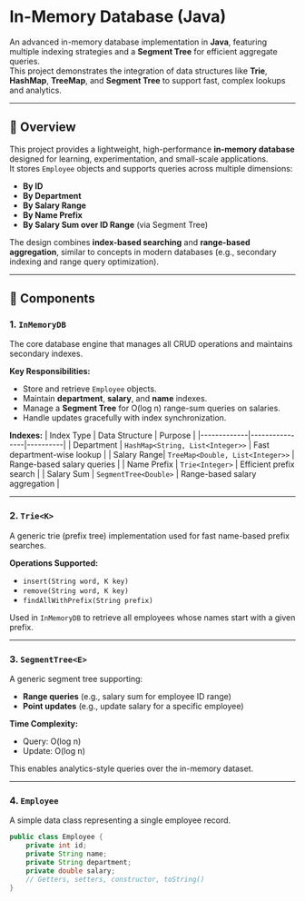 # In-Memory Database (Java)

An advanced in-memory database implementation in **Java**, featuring multiple indexing strategies and a **Segment Tree** for efficient aggregate queries.  
This project demonstrates the integration of data structures like **Trie**, **HashMap**, **TreeMap**, and **Segment Tree** to support fast, complex lookups and analytics.

---

## 📘 Overview

This project provides a lightweight, high-performance **in-memory database** designed for learning, experimentation, and small-scale applications.  
It stores `Employee` objects and supports queries across multiple dimensions:

- **By ID**
- **By Department**
- **By Salary Range**
- **By Name Prefix**
- **By Salary Sum over ID Range** (via Segment Tree)

The design combines **index-based searching** and **range-based aggregation**, similar to concepts in modern databases (e.g., secondary indexing and range query optimization).

---

## 🧩 Components

### 1. `InMemoryDB`
The core database engine that manages all CRUD operations and maintains secondary indexes.

**Key Responsibilities:**
- Store and retrieve `Employee` objects.
- Maintain **department**, **salary**, and **name** indexes.
- Manage a **Segment Tree** for O(log n) range-sum queries on salaries.
- Handle updates gracefully with index synchronization.

**Indexes:**
| Index Type | Data Structure | Purpose |
|-------------|----------------|----------|
| Department  | `HashMap<String, List<Integer>>` | Fast department-wise lookup |
| Salary Range| `TreeMap<Double, List<Integer>>` | Range-based salary queries |
| Name Prefix | `Trie<Integer>` | Efficient prefix search |
| Salary Sum  | `SegmentTree<Double>` | Range-based salary aggregation |

---

### 2. `Trie<K>`
A generic trie (prefix tree) implementation used for fast name-based prefix searches.

**Operations Supported:**
- `insert(String word, K key)`
- `remove(String word, K key)`
- `findAllWithPrefix(String prefix)`

Used in `InMemoryDB` to retrieve all employees whose names start with a given prefix.

---

### 3. `SegmentTree<E>`
A generic segment tree supporting:
- **Range queries** (e.g., salary sum for employee ID range)
- **Point updates** (e.g., update salary for a specific employee)

**Time Complexity:**
- Query: O(log n)
- Update: O(log n)

This enables analytics-style queries over the in-memory dataset.

---

### 4. `Employee`
A simple data class representing a single employee record.

```java
public class Employee {
    private int id;
    private String name;
    private String department;
    private double salary;
    // Getters, setters, constructor, toString()
}
